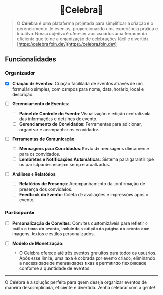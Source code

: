 <h1 style="width: 100%; display: flex; justify-content: center; items-align: center;">🎉Celebra🎉</h1>

> O **Celebra** é uma plataforma projetada para simplificar a criação e o gerenciamento de eventos, proporcionando uma experiência prática e intuitiva. Nosso objetivo é oferecer aos usuários uma ferramenta eficiente que torne a organização de celebrações fácil e divertida.
> [https://celebra.foln.dev](https://celebra.foln.dev)

## Funcionalidades

### Organizador

- [x] **Criação de Eventos**: Criação facilitada de eventos através de um formulário simples, com campos para nome, data, horário, local e descrição.
- [ ] **Gerenciamento de Eventos**:

  - [ ] **Painel de Controle do Evento**: Visualização e edição centralizada das informações e detalhes do evento.
  - [ ] **Gerenciamento de Convidados**: Ferramentas para adicionar, organizar e acompanhar os convidados.

- [ ] **Ferramentas de Comunicação**

  - [ ] **Mensagens para Convidados**: Envio de mensagens diretamente para os convidados.
  - [ ] **Lembretes e Notificações Automáticas**: Sistema para garantir que os participantes estejam sempre atualizados.

- [ ] **Análises e Relatórios**
  - [ ] **Relatórios de Presença**: Acompanhamento da confirmação de presença dos convidados.
  - [ ] **Feedback do Evento**: Coleta de avaliações e impressões após o evento.

### Participante

- [ ] **Personalização de Convites**: Convites customizáveis para refletir o estilo e tema do evento, incluindo a edição da página do evento com imagens, textos e estilos personalizados.

- [ ] **Modelo de Monetização**:

  - O Celebra oferece até três eventos gratuitos para todos os usuários. Após esse limite, uma taxa é cobrada por evento criado, eliminando a necessidade de mensalidades fixas e permitindo flexibilidade conforme a quantidade de eventos.

---

O Celebra é a solução perfeita para quem deseja organizar eventos de maneira descomplicada, eficiente e divertida. Venha celebrar com a gente!
